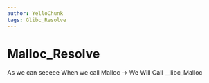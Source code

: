 ```yaml
---
author: YelloChunk
tags: Glibc_Resolve
---
```


# Malloc_Resolve

As we can seeeee When we call Malloc -> We Will Call __libc_Malloc

```c

```

